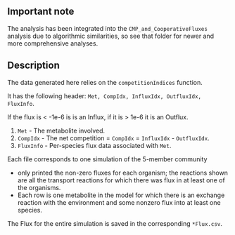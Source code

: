 ## Important note

The analysis has been integrated into the `CMP_and_CooperativeFluxes` analysis
due to algorithmic similarities, so see that folder for newer and more
comprehensive analyses.

## Description

The data generated here relies on the `competitionIndices` function.

It has the following header:  `Met, CompIdx, InfluxIdx, OutfluxIdx, FluxInfo`.

If the flux is < -1e-6 is is an Influx, if it is > 1e-6 it is an Outflux.

1. `Met` - The metabolite involved.
1. `CompIdx` - The net competition = `CompIdx` = `InfluxIdx` - `OutfluxIdx`.
1. `FluxInfo` - Per-species flux data associated with `Met`.


Each file corresponds to one simulation of the 5-member community
 - only printed the non-zero fluxes for each
organism; the reactions shown are all the transport reactions
for which there was flux in at least one of the organisms.
 - Each row is one metabolite in the model for which there is an exchange reaction with the environment and some nonzero flux into at least one species.

The Flux for the entire simulation is saved in the corresponding `*Flux.csv`.
